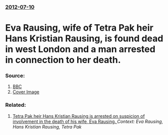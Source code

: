 ### [2012-07-10](/news/2012/07/10/index.md)

# Eva Rausing, wife of Tetra Pak heir Hans Kristian Rausing, is found dead in west London and a man arrested in connection to her death. 




### Source:

1. [BBC](http://www.bbc.co.uk/news/uk-england-london-18789629)
1. [Cover Image](http://ichef-1.bbci.co.uk/news/1024/media/images/61487000/jpg/_61487575_rexfeatures_757631a.jpg)

### Related:

1. [Tetra Pak heir Hans Kristian Rausing is arrested on suspicion of involvement in the death of his wife, Eva Rausing. ](/news/2012/07/13/tetra-pak-heir-hans-kristian-rausing-is-arrested-on-suspicion-of-involvement-in-the-death-of-his-wife-eva-rausing.md) _Context: Eva Rausing, Hans Kristian Rausing, Tetra Pak_
